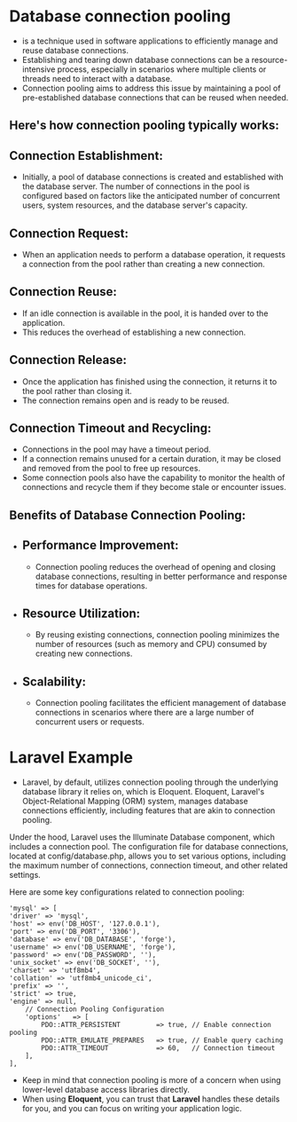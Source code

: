 # Database connection pooling

- is a technique used in software applications to efficiently manage and reuse database connections.
- Establishing and tearing down database connections can be a resource-intensive process, especially in scenarios where
  multiple clients or threads need to interact with a database.
- Connection pooling aims to address this issue by maintaining a pool of pre-established database connections that can
  be reused when needed.

## Here's how connection pooling typically works:

## Connection Establishment:

- Initially, a pool of database connections is created and established with the database server.
  The number of connections in the pool is configured based on factors like the anticipated number of concurrent users,
  system resources, and the database server's capacity.

## Connection Request:

- When an application needs to perform a database operation, it requests a connection from the pool rather than creating
  a new connection.

## Connection Reuse:

- If an idle connection is available in the pool, it is handed over to the application.
- This reduces the overhead of establishing a new connection.

## Connection Release:

- Once the application has finished using the connection, it returns it to the pool rather than closing it.
- The connection remains open and is ready to be reused.

## Connection Timeout and Recycling:

- Connections in the pool may have a timeout period.
- If a connection remains unused for a certain duration, it may be closed and removed from the pool to free up
  resources.
- Some connection pools also have the capability to monitor the health of connections and recycle them if they become
  stale or encounter issues.

## Benefits of Database Connection Pooling:

- ## Performance Improvement:
    - Connection pooling reduces the overhead of opening and closing database connections, resulting in better
      performance and response times for database operations.

- ## Resource Utilization:
    - By reusing existing connections, connection pooling minimizes the number of resources (such as memory and CPU)
      consumed by creating new connections.

- ## Scalability:
    - Connection pooling facilitates the efficient management of database connections in scenarios where there are a
      large number of concurrent users or requests.

# Laravel Example

- Laravel, by default, utilizes connection pooling through the underlying database library it relies on, which is
  Eloquent. Eloquent, Laravel's Object-Relational Mapping (ORM) system, manages database connections efficiently,
  including features that are akin to connection pooling.

Under the hood, Laravel uses the Illuminate Database component, which includes a connection pool. The configuration file
for database connections, located at config/database.php, allows you to set various options, including the maximum
number of connections, connection timeout, and other related settings.

Here are some key configurations related to connection pooling:

    'mysql' => [
    'driver' => 'mysql',
    'host' => env('DB_HOST', '127.0.0.1'),
    'port' => env('DB_PORT', '3306'),
    'database' => env('DB_DATABASE', 'forge'),
    'username' => env('DB_USERNAME', 'forge'),
    'password' => env('DB_PASSWORD', ''),
    'unix_socket' => env('DB_SOCKET', ''),
    'charset' => 'utf8mb4',
    'collation' => 'utf8mb4_unicode_ci',
    'prefix' => '',
    'strict' => true,
    'engine' => null,
        // Connection Pooling Configuration
        'options'   => [
            PDO::ATTR_PERSISTENT         => true, // Enable connection pooling
            PDO::ATTR_EMULATE_PREPARES   => true, // Enable query caching
            PDO::ATTR_TIMEOUT            => 60,   // Connection timeout
        ],
    ],

- Keep in mind that connection pooling is more of a concern when using lower-level database access libraries directly. 
- When using **Eloquent**, you can trust that **Laravel** handles these details for you, and you can focus on writing your application logic.
